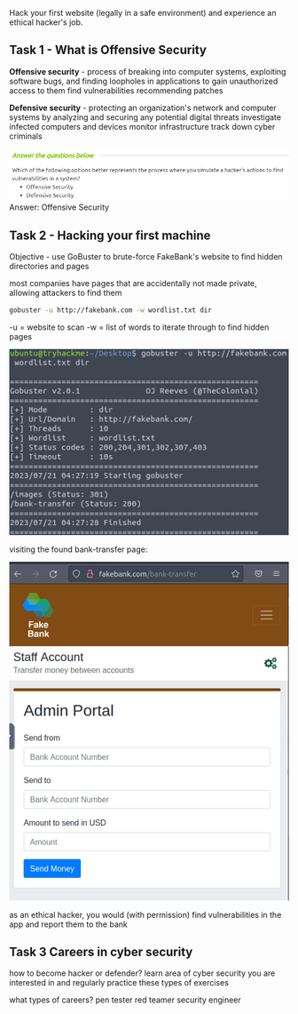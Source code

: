 Hack your first website (legally in a safe environment) and experience an ethical hacker's job.

## Task 1 - What is Offensive Security

**Offensive security** - process of breaking into computer systems, exploiting software bugs, and finding loopholes in applications to gain unauthorized access to them 
    find vulnerabilities 
    recommending patches 

**Defensive security** - protecting an organization's network and computer systems by analyzing and securing any potential digital threats
    investigate infected computers and devices 
    monitor infrastructure 
    track down cyber criminals

![](Images/Pasted%20image%2020230720212247.png)
    Answer: Offensive Security

## Task 2 - Hacking your first machine

Objective - use GoBuster to brute-force FakeBank's website to find hidden directories and pages 

most companies have pages that are accidentally not made private, allowing attackers to find them

```bash
gobuster -u http://fakebank.com -w wordlist.txt dir
```

-u = website to scan 
-w = list of words to iterate through to find hidden pages 

![](Images/Pasted%20image%2020230720212802.png)

visiting the found bank-transfer page:

![](Images/Pasted%20image%2020230720213108.png)

as an ethical hacker, you would (with permission) find vulnerabilities in the app and report them to the bank

## Task 3 Careers in cyber security 

how to become hacker or defender? 
    learn area of cyber security you are interested in and regularly practice these types of exercises 

what types of careers? 
    pen tester 
    red teamer 
    security engineer
